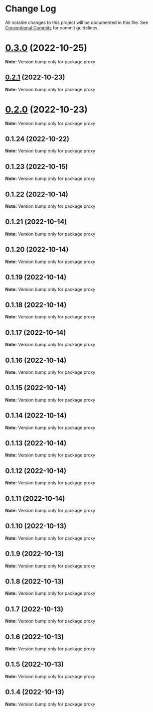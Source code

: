 # Change Log

All notable changes to this project will be documented in this file.
See [Conventional Commits](https://conventionalcommits.org) for commit guidelines.

# [0.3.0](https://github.com/rondymesquita/master-canvas/compare/v0.2.1...v0.3.0) (2022-10-25)

**Note:** Version bump only for package proxy





## [0.2.1](https://github.com/rondymesquita/master-canvas/compare/v0.2.0...v0.2.1) (2022-10-23)

**Note:** Version bump only for package proxy





# [0.2.0](https://github.com/rondymesquita/master-canvas/compare/v0.1.24...v0.2.0) (2022-10-23)

**Note:** Version bump only for package proxy





## 0.1.24 (2022-10-22)

**Note:** Version bump only for package proxy





## 0.1.23 (2022-10-15)

**Note:** Version bump only for package proxy





## 0.1.22 (2022-10-14)

**Note:** Version bump only for package proxy





## 0.1.21 (2022-10-14)

**Note:** Version bump only for package proxy





## 0.1.20 (2022-10-14)

**Note:** Version bump only for package proxy





## 0.1.19 (2022-10-14)

**Note:** Version bump only for package proxy





## 0.1.18 (2022-10-14)

**Note:** Version bump only for package proxy





## 0.1.17 (2022-10-14)

**Note:** Version bump only for package proxy





## 0.1.16 (2022-10-14)

**Note:** Version bump only for package proxy





## 0.1.15 (2022-10-14)

**Note:** Version bump only for package proxy





## 0.1.14 (2022-10-14)

**Note:** Version bump only for package proxy





## 0.1.13 (2022-10-14)

**Note:** Version bump only for package proxy





## 0.1.12 (2022-10-14)

**Note:** Version bump only for package proxy





## 0.1.11 (2022-10-14)

**Note:** Version bump only for package proxy





## 0.1.10 (2022-10-13)

**Note:** Version bump only for package proxy





## 0.1.9 (2022-10-13)

**Note:** Version bump only for package proxy





## 0.1.8 (2022-10-13)

**Note:** Version bump only for package proxy





## 0.1.7 (2022-10-13)

**Note:** Version bump only for package proxy





## 0.1.6 (2022-10-13)

**Note:** Version bump only for package proxy





## 0.1.5 (2022-10-13)

**Note:** Version bump only for package proxy





## 0.1.4 (2022-10-13)

**Note:** Version bump only for package proxy
